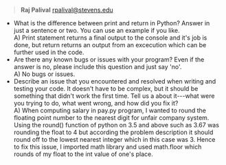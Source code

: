 >**Raj Palival** rpalival@stevens.edu

* What is the difference between print and return in Python? Answer in just a sentence or two. You can use an example if you like.  
    A) Print statement returns a final output to the console and it's job is done, but return returns an output from an excecution which can be further used in the code.
* Are there any known bugs or issues with your program? Even if the answer is no, please include this question and just say 'no'.  
    A) No bugs or issues.
* Describe an issue that you encountered and resolved when writing and testing your code. It doesn't have to be complex, but it should be something that didn't work the first time. Tell us a about it---what were you trying to do, what went wrong, and how did you fix it?  
    A) When computing salary in pay.py program, I wanted to round the floating point number to the nearest digit for unfair company system. Using the round() function of python on 3.5 and above such as 3.67 was rounding the float to 4 but according the problem description it should round off to the lowest nearest integer which in this case was 3. Hence to fix this issue, I imported math library and used math.floor which rounds of my float to the int value of one's place.
